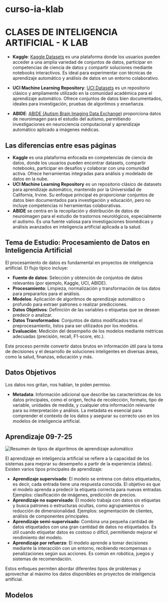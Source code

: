 # curso-ia-klab
# CLASES DE INTELIGENCIA ARTIFICIAL - K LAB
- **Kaggle**: [Kaggle Datasets](https://www.kaggle.com/datasets) es una plataforma donde los usuarios pueden acceder a una amplia variedad de conjuntos de datos, participar en competencias de ciencia de datos y compartir soluciones mediante notebooks interactivos. Es ideal para experimentar con técnicas de aprendizaje automático y análisis de datos en un entorno colaborativo.

- **UCI Machine Learning Repository**: [UCI Datasets](https://archive.ics.uci.edu/datasets/) es un repositorio clásico y ampliamente utilizado en la comunidad académica para el aprendizaje automático. Ofrece conjuntos de datos bien documentados, ideales para investigación, pruebas de algoritmos y enseñanza.

- **ABIDE**: [ABIDE (Autism Brain Imaging Data Exchange)](https://fcon_1000.projects.nitrc.org/indi/abide/) proporciona datos de neuroimagen para el estudio del autismo, permitiendo investigaciones en neurociencia computacional y aprendizaje automático aplicado a imágenes médicas.

## Las diferencias entre esas páginas

- **Kaggle** es una plataforma enfocada en competencias de ciencia de datos, donde los usuarios pueden encontrar datasets, compartir notebooks, participar en desafíos y colaborar con una comunidad activa. Ofrece herramientas integradas para análisis y modelado de datos en la nube.
- **UCI Machine Learning Repository** es un repositorio clásico de datasets para aprendizaje automático, mantenido por la Universidad de California, Irvine. Su enfoque principal es proporcionar conjuntos de datos bien documentados para investigación y educación, pero no incluye competencias ni herramientas colaborativas.
- **ABIDE** se centra en la recopilación y distribución de datos de neuroimagen para el estudio de trastornos neurológicos, especialmente el autismo. Es una fuente valiosa para investigaciones biomédicas y análisis avanzados en inteligencia artificial aplicada a la salud.

## Tema de Estudio: Procesamiento de Datos en Inteligencia Artificial

El procesamiento de datos es fundamental en proyectos de inteligencia artificial. El flujo típico incluye:

- **Fuente de datos**: Selección y obtención de conjuntos de datos relevantes (por ejemplo, Kaggle, UCI, ABIDE).
- **Procesamiento**: Limpieza, normalización y transformación de los datos para prepararlos para el análisis.
- **Modelos**: Aplicación de algoritmos de aprendizaje automático o profundo para extraer patrones o realizar predicciones.
- **Datos Objetivos**: Definición de las variables o etiquetas que se desean predecir o analizar.
- **Datos Transformados**: Conjuntos de datos modificados tras el preprocesamiento, listos para ser utilizados por los modelos.
- **Evaluación**: Medición del desempeño de los modelos mediante métricas adecuadas (precisión, recall, F1-score, etc.).

Este proceso permite convertir datos brutos en información útil para la toma de decisiones y el desarrollo de soluciones inteligentes en diversas áreas, como la salud, finanzas, educación y más.

## Datos Objetivos 
Los datos nos gritan, nos hablan, te piden permiso.  
- **Metadata**: Información adicional que describe las características de los datos principales, como el origen, fecha de recolección, formato, tipo de variable, unidades de medida, y cualquier otra información relevante para su interpretación y análisis. La metadata es esencial para comprender el contexto de los datos y asegurar su correcto uso en los modelos de inteligencia artificial.

## Aprendizaje 09-7-25

![Resumen de tipos de algoritmos de aprendizaje automático](https://www.shutterstock.com/image-vector/types-machine-learning-algorithms-classification-600nw-2220216845.jpg)

El aprendizaje en inteligencia artificial se refiere a la capacidad de los sistemas para mejorar su desempeño a partir de la experiencia (datos). Existen varios tipos principales de aprendizaje:

- **Aprendizaje supervisado**: El modelo se entrena con datos etiquetados, es decir, cada entrada tiene una respuesta conocida. El objetivo es que el modelo aprenda a predecir la etiqueta correcta para nuevas entradas. Ejemplos: clasificación de imágenes, predicción de precios.
- **Aprendizaje no supervisado**: El modelo trabaja con datos sin etiquetas y busca patrones o estructuras ocultas, como agrupamientos o reducción de dimensionalidad. Ejemplos: segmentación de clientes, análisis de componentes principales.
- **Aprendizaje semi-supervisado**: Combina una pequeña cantidad de datos etiquetados con una gran cantidad de datos no etiquetados. Es útil cuando etiquetar datos es costoso o difícil, permitiendo mejorar el rendimiento del modelo.
- **Aprendizaje por refuerzo**: El modelo aprende a tomar decisiones mediante la interacción con un entorno, recibiendo recompensas o penalizaciones según sus acciones. Es común en robótica, juegos y sistemas de recomendación.

Estos enfoques permiten abordar diferentes tipos de problemas y aprovechar al máximo los datos disponibles en proyectos de inteligencia artificial.

## Modelos 
